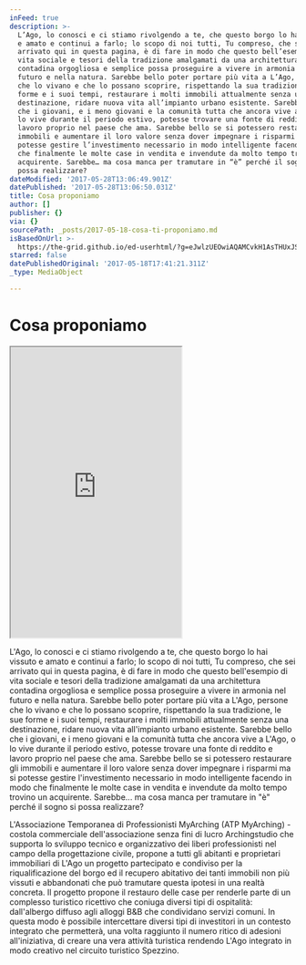 ```yaml
---
inFeed: true
description: >-
  L’Ago, lo conosci e ci stiamo rivolgendo a te, che questo borgo lo hai vissuto
  e amato e continui a farlo; lo scopo di noi tutti, Tu compreso, che sei
  arrivato qui in questa pagina, è di fare in modo che questo bell’esempio di
  vita sociale e tesori della tradizione amalgamati da una architettura
  contadina orgogliosa e semplice possa proseguire a vivere in armonia nel
  futuro e nella natura. Sarebbe bello poter portare più vita a L’Ago, persone
  che lo vivano e che lo possano scoprire, rispettando la sua tradizione, le sue
  forme e i suoi tempi, restaurare i molti immobili attualmente senza una
  destinazione, ridare nuova vita all’impianto urbano esistente. Sarebbe bello
  che i giovani, e i meno giovani e la comunità tutta che ancora vive a L’Ago, o
  lo vive durante il periodo estivo, potesse trovare una fonte di reddito e
  lavoro proprio nel paese che ama. Sarebbe bello se si potessero restaurare gli
  immobili e aumentare il loro valore senza dover impegnare i risparmi ma si
  potesse gestire l’investimento necessario in modo intelligente facendo in modo
  che finalmente le molte case in vendita e invendute da molto tempo trovino un
  acquirente. Sarebbe… ma cosa manca per tramutare in “è” perché il sogno si
  possa realizzare?
dateModified: '2017-05-28T13:06:49.901Z'
datePublished: '2017-05-28T13:06:50.031Z'
title: Cosa proponiamo
author: []
publisher: {}
via: {}
sourcePath: _posts/2017-05-18-cosa-ti-proponiamo.md
isBasedOnUrl: >-
  https://the-grid.github.io/ed-userhtml/?g=eJwlzUEOwiAQAMCvkH1AsTHUxJSePHry4L3AVkhAmmXJxt_X6Adm5rTRWlBJChwtmOkEKmJ6RbZwHg2oRt5CZN7bVWsRGT61c3c4-Fo0FodBd_McH5dbuwcB9eNcpYBk4YutOVfZes7NE-J7mfV_XA6-ISmb
starred: false
datePublishedOriginal: '2017-05-18T17:41:21.311Z'
_type: MediaObject

---
```

# Cosa proponiamo

<iframe src="https://the-grid.github.io/ed-userhtml/?g=eJwljbsOwyAMAH8F-QPidIgiVSFTx04dsgdwChKUyhhZ_fu-xhvubkkH74WMpiDRwjyOYCKlexQL0xcaewtR5NnOiKo6vGqX7mjwtSAVRwH7tJ1u86Vdg4L55VzlQGzh4-85Vz16zs0z0WNd8H9c37sOKZM" height="510" style=""></iframe>

L'Ago, lo conosci e ci stiamo rivolgendo a te, che questo borgo lo hai vissuto e amato e continui a farlo; lo scopo di noi tutti, Tu compreso, che sei arrivato qui in questa pagina, è di fare in modo che questo bell'esempio di vita sociale e tesori della tradizione amalgamati da una architettura contadina orgogliosa e semplice possa proseguire a vivere in armonia nel futuro e nella natura. Sarebbe bello poter portare più vita a L'Ago, persone che lo vivano e che lo possano scoprire, rispettando la sua tradizione, le sue forme e i suoi tempi, restaurare i molti immobili attualmente senza una destinazione, ridare nuova vita all'impianto urbano esistente. Sarebbe bello che i giovani, e i meno giovani e la comunità tutta che ancora vive a L'Ago, o lo vive durante il periodo estivo, potesse trovare una fonte di reddito e lavoro proprio nel paese che ama. Sarebbe bello se si potessero restaurare gli immobili e aumentare il loro valore senza dover impegnare i risparmi ma si potesse gestire l'investimento necessario in modo intelligente facendo in modo che finalmente le molte case in vendita e invendute da molto tempo trovino un acquirente. Sarebbe... ma cosa manca per tramutare in "è" perché il sogno si possa realizzare?

L'Associazione Temporanea di Professionisti MyArching (ATP MyArching) - costola commerciale dell'associazione senza fini di lucro Archingstudio che supporta lo sviluppo tecnico e organizzativo dei liberi professionisti nel campo della progettazione civile, propone a tutti gli abitanti e proprietari immobiliari di L'Ago un progetto partecipato e condiviso per la riqualificazione del borgo ed il recupero abitativo dei tanti immobili non più vissuti e abbandonati che può tramutare questa ipotesi in una realtà concreta. Il progetto propone il restauro delle case per renderle parte di un complesso turistico ricettivo che coniuga diversi tipi di ospitalità: dall'albergo diffuso agli alloggi B&B che condividano servizi comuni. In questa modo è possibile intercettare diversi tipi di investitori in un contesto integrato che permetterà, una volta raggiunto il numero ritico di adesioni all'iniziativa, di creare una vera attività turistica rendendo L'Ago integrato in modo creativo nel circuito turistico Spezzino.